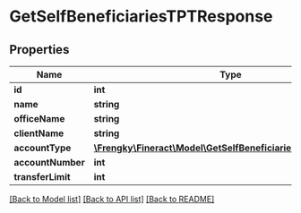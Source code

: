 # GetSelfBeneficiariesTPTResponse

## Properties
Name | Type | Description | Notes
------------ | ------------- | ------------- | -------------
**id** | **int** |  | [optional] 
**name** | **string** |  | [optional] 
**officeName** | **string** |  | [optional] 
**clientName** | **string** |  | [optional] 
**accountType** | [**\Frengky\Fineract\Model\GetSelfBeneficiariesAccountOptions**](GetSelfBeneficiariesAccountOptions.md) |  | [optional] 
**accountNumber** | **int** |  | [optional] 
**transferLimit** | **int** |  | [optional] 

[[Back to Model list]](../../README.md#documentation-for-models) [[Back to API list]](../../README.md#documentation-for-api-endpoints) [[Back to README]](../../README.md)


